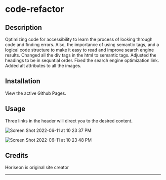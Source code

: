 # code-refactor

## Description

Optimizing code for accessibility to learn the process of looking through code and finding errors. Also, the importance of using semantic tags, and a logical code structure to make it easy to read and improve search engine results.
Changed all the div tags in the html to semantic tags. Adjusted the headings to be in sequntial order. Fixed the search engine optimization link. Added alt attributes to all the images.

## Installation

View the active Github Pages.

## Usage

Three links in the header will direct you to the desired content.

![Screen Shot 2022-06-11 at 10 23 37 PM](https://user-images.githubusercontent.com/98041369/173213414-8ca1b106-bed5-4beb-8170-99ee9ced6c12.png)

![Screen Shot 2022-06-11 at 10 23 48 PM](https://user-images.githubusercontent.com/98041369/173213422-20262dde-611c-4846-903b-9e8605627eb3.png)

   

## Credits
Horiseon is original site creator


---

